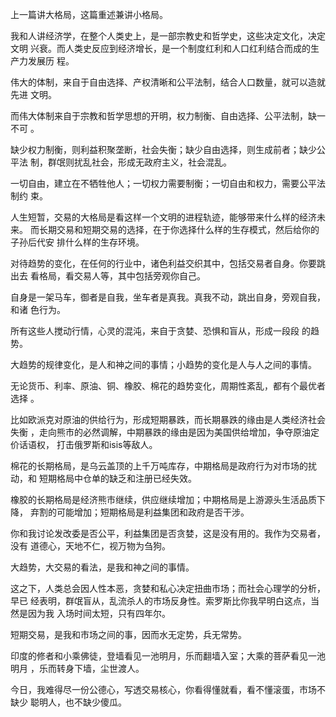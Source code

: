 [](http://blog.sina.com.cn/s/blog_608e1afd0102v7un.html)

上一篇讲大格局，这篇重述兼讲小格局。

我和人讲经济学，在整个人类史上，是一部宗教史和哲学史，这些决定文化，决定文明
兴衰。而人类史反应到经济增长，是一个制度红利和人口红利结合而成的生产力发展历
程。

伟大的体制，来自于自由选择、产权清晰和公平法制，结合人口数量，就可以造就先进
文明。

而伟大体制来自于宗教和哲学思想的开明，权力制衡、自由选择、公平法制，缺一不可
。

缺少权力制衡，则利益积聚垄断，社会失衡；缺少自由选择，则生成前者；缺少公平法
制，群氓则扰乱社会，形成无政府主义，社会混乱。

一切自由，建立在不牺牲他人；一切权力需要制衡；一切自由和权力，需要公平法制约
束。

人生短暂，交易的大格局是看这样一个文明的进程轨迹，能够带来什么样的经济未来。
而长期交易和短期交易的选择，在于你选择什么样的生存模式，然后给你的子孙后代安
排什么样的生存环境。

对待趋势的变化，在任何的行业中，诸色利益交织其中，包括交易者自身。你要跳出去
看格局，看交易人等，其中包括旁观你自己。

自身是一架马车，御者是自我，坐车者是真我。真我不动，跳出自身，旁观自我，和诸
色行为。

所有这些人搅动行情，心灵的混沌，来自于贪婪、恐惧和盲从，形成一段段 的趋势。

大趋势的规律变化，是人和神之间的事情；小趋势的变化是人与人之间的事情。

无论货币、利率、原油、铜、橡胶、棉花的趋势变化，周期性紊乱，都有个最优者选择
。

比如欧派克对原油的供给行为，形成短期暴跌，而长期暴跌的缘由是人类经济社会失衡
，走向熊市的必然调解，中期暴跌的缘由是因为美国供给增加，争夺原油定价话语权，
打击俄罗斯和isis等敌人。

棉花的长期格局，是乌云盖顶的上千万吨库存，中期格局是政府行为对市场的扰动，和
短期格局中仓单的缺乏和注册已经失效。

橡胶的长期格局是经济熊市继续，供应继续增加；中期格局是上游源头生活品质下降，
弃割的可能增加；短期格局是利益集团和政府是否干涉。

你和我讨论发改委是否公平，利益集团是否贪婪，这是没有用的。我作为交易者，没有
道德心，天地不仁，视万物为刍狗。

大趋势，大交易的看法，是我和神之间的事情。

这之下，人类总会因人性本恶，贪婪和私心决定扭曲市场；而社会心理学的分析，早已
经表明，群氓盲从，乱流杀人的市场反身性。索罗斯比你我早明白这点，当然是因为我
入场时间太短，只有四年尔。

短期交易，是我和市场之间的事，因而水无定势，兵无常势。

印度的修者和小乘佛徒，登墙看见一池明月，乐而翻墙入室；大乘的菩萨看见一池明月
，乐而转身下墙，尘世渡人。

今日，我难得尽一份公德心，写透交易核心，你看得懂就看，看不懂滚蛋，市场不缺少
聪明人，也不缺少傻瓜。 

